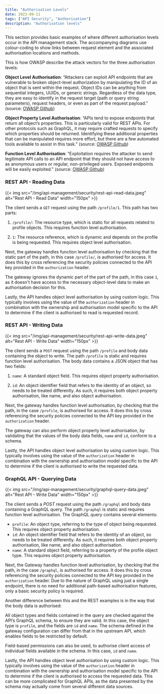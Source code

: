 ```yaml
---
title: "Authorisation Levels"
date: 2023-09-11
tags: ["API Security", "Authorisation"]
description: "Authorisation levels"
---
```



This section provides basic examples of where different authorisation levels occur in the API management stack. The accompanying diagrams use colour-coding to show links between request element and the associated authorisation locations and methods.

This is how OWASP describe the attack vectors for the three authorisation levels:

**Object Level Authorisation**: “Attackers can exploit API endpoints that are vulnerable to broken object-level authorization by manipulating the ID of an object that is sent within the request. Object IDs can be anything from sequential integers, UUIDs, or generic strings. Regardless of the data type, they are easy to identify in the request target (path or query string parameters), request headers, or even as part of the request payload.” (source: [OWASP Github](https://github.com/OWASP/API-Security/blob/9c9a808215fcbebda9f657c12f3e572371697eb2/editions/2023/en/0xa1-broken-object-level-authorization.md))

**Object Property Level Authorisation**: “APIs tend to expose endpoints that return all object’s properties. This is particularly valid for REST APIs. For other protocols such as GraphQL, it may require crafted requests to specify which properties should be returned. Identifying these additional properties that can be manipulated requires more effort, but there are a few automated tools available to assist in this task.” (source: [OWASP Github](https://github.com/OWASP/API-Security/blob/9c9a808215fcbebda9f657c12f3e572371697eb2/editions/2023/en/0xa3-broken-object-property-level-authorization.md))

**Function Level Authorisation**: “Exploitation requires the attacker to send legitimate API calls to an API endpoint that they should not have access to as anonymous users or regular, non-privileged users. Exposed endpoints will be easily exploited.” (source: [OWASP Github](https://github.com/OWASP/API-Security/blob/9c9a808215fcbebda9f657c12f3e572371697eb2/editions/2023/en/0xa3-broken-object-property-level-authorization.md))


### REST API - Reading Data

{{< img src="/img/api-management/security/rest-api-read-data.jpeg" alt="Rest API - Read Data" width="150px" >}}

The client sends a `GET` request using the path `/profile/1`. This path has two parts:

1. `/profile/`: The resource type, which is static for all requests related to profile objects. This requires function level authorisation.

2. `1`: The resource reference, which is dynamic and depends on the profile is being requested. This requires object level authorisation.

Next, the gateway handles function level authorisation by checking that the static part of the path, in this case `/profile/`, is authorised for access. It does this by cross referencing the security policies connected to the API key provided in the `authorization` header.

The gateway ignores the dynamic part of the part of the path, in this case `1`, as it doesn't have access to the necessary object-level data to make an authorisation decision for this.

Lastly, the API handles object level authorisation by using custom logic. This typically involves using the value of the `authorization` header in combination with the ownership and authorisation model specific to the API to determine if the client is authorised to read is requested record.

### REST API - Writing Data

{{< img src="/img/api-management/security/rest-api-write-data.jpeg" alt="Rest API - Write Data" width="150px" >}}

The client sends a `POST` request using the path `/profile` and body data containing the object to write. The path `/profile` is static and requires function level authorisation. The body data contains a JSON object that has two fields:

1. `name`: A standard object field. This requires object property authorisation.

2. `id`: An object identifier field that refers to the identity of an object, so needs to be treated differently. As such, it requires both object property authorisation, like name, and also object authorisation.

Next, the gateway handles function level authorisation, by checking that the path, in the case `/profile`, is authorised for access. It does this by cross referencing the security policies connected to the API key provided in the `authorization` header.

The gateway can also perform object property level authorisation, by validating that the values of the body data fields, `name` and `id`, conform to a schema.

Lastly, the API handles object level authorisation by using custom logic. This typically involves using the value of the `authorization` header in combination with the ownership and authorisation model specific to the API to determine if the client is authorised to write the requested data.

### GraphQL API - Querying Data


{{< img src="/img/api-management/security/graphql-query-data.jpeg" alt="Rest API - Write Data" width="150px" >}}

The client sends a _POST_ request using the path `/graphql` and body data containing a GraphQL query. The path `/graphql` is static and requires function level authorisation. The GraphQL query contains several elements:

- `profile`: An object type, referring to the type of object being requested. This requires object property authorisation.
- `id`: An object identifier field that refers to the identity of an object, so needs to be treated differently. As such, it requires both object property authorisation, like name, and also object authorisation.
- `name`: A standard object field, referring to a property of the profile object type. This requires object property authorisation.

Next, the Gateway handles function level authorisation, by checking that the path, in the case `/graphql`, is authorised for access. It does this by cross referencing the security policies connected to the API key provided in the `authorization` header. Due to the nature of GraphQL using just a single endpoint, there is no need for additional path-based authorisation features, only a basic security policy is required.

Another difference between this and the REST examples is in the way that the body data is authorised:

All object types and fields contained in the query are checked against the API’s GraphQL schema, to ensure they are valid. In this case, the object type is `profile`, and the fields are `id` and `name`. The schema defined in the gateway configuration can differ from that in the upstream API, which enables fields to be restricted by default.

Field-based permissions can also be used, to authorise client access of individual fields available in the schema. In this case, `id` and `name`.

Lastly, the API handles object level authorisation by using custom logic. This typically involves using the value of the `authorization` header in combination with the ownership and authorisation model specific to the API to determine if the client is authorised to access the requested data. This can be more complicated for GraphQL APIs, as the data presented by the schema may actually come from several different data sources.